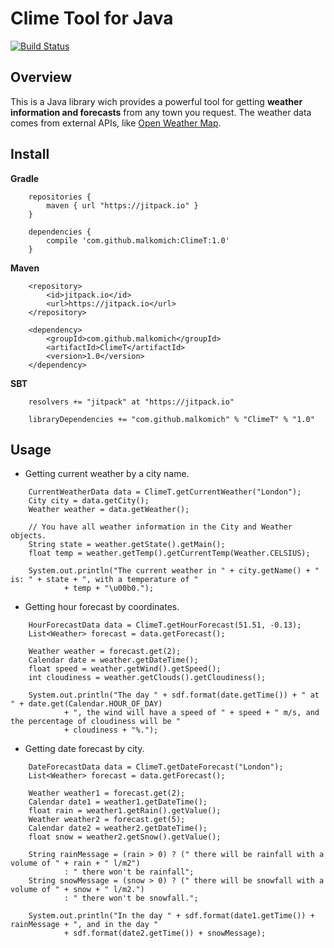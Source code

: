 # Clime Tool for Java

[![Build Status](https://travis-ci.org/malkomich/ClimeT.svg?branch=master)](https://travis-ci.org/malkomich/ClimeT)

## Overview

This is a Java library wich provides a powerful tool for getting **weather information and forecasts** from any town you request.
The weather data comes from external APIs, like [Open Weather Map](http://http://openweathermap.org/).


## Install

**Gradle**

```
	repositories {
    	maven { url "https://jitpack.io" }
	}
```

```
	dependencies {
	    compile 'com.github.malkomich:ClimeT:1.0'
	}
```

**Maven**

```
	<repository>
	    <id>jitpack.io</id>
	    <url>https://jitpack.io</url>
	</repository>
```

```
	<dependency>
	    <groupId>com.github.malkomich</groupId>
	    <artifactId>ClimeT</artifactId>
	    <version>1.0</version>
	</dependency>
```

**SBT**

```
	resolvers += "jitpack" at "https://jitpack.io"
```

```
	libraryDependencies += "com.github.malkomich" % "ClimeT" % "1.0"
```


## Usage

+ Getting current weather by a city name.

```
	CurrentWeatherData data = ClimeT.getCurrentWeather("London");
	City city = data.getCity();
	Weather weather = data.getWeather();

	// You have all weather information in the City and Weather objects.
	String state = weather.getState().getMain();
	float temp = weather.getTemp().getCurrentTemp(Weather.CELSIUS);

	System.out.println("The current weather in " + city.getName() + " is: " + state + ", with a temperature of "
			+ temp + "\u00b0.");
```
			
+ Getting hour forecast by coordinates.

```
	HourForecastData data = ClimeT.getHourForecast(51.51, -0.13);
	List<Weather> forecast = data.getForecast();

	Weather weather = forecast.get(2);
	Calendar date = weather.getDateTime();
	float speed = weather.getWind().getSpeed();
	int cloudiness = weather.getClouds().getCloudiness();

	System.out.println("The day " + sdf.format(date.getTime()) + " at " + date.get(Calendar.HOUR_OF_DAY)
			+ ", the wind will have a speed of " + speed + " m/s, and the percentage of cloudiness will be "
			+ cloudiness + "%.");
```
			
+ Getting date forecast by city.

```
	DateForecastData data = ClimeT.getDateForecast("London");
	List<Weather> forecast = data.getForecast();

	Weather weather1 = forecast.get(2);
	Calendar date1 = weather1.getDateTime();
	float rain = weather1.getRain().getValue();
	Weather weather2 = forecast.get(5);
	Calendar date2 = weather2.getDateTime();
	float snow = weather2.getSnow().getValue();

	String rainMessage = (rain > 0) ? (" there will be rainfall with a volume of " + rain + " l/m2")
			: " there won't be rainfall";
	String snowMessage = (snow > 0) ? (" there will be snowfall with a volume of " + snow + " l/m2.")
			: " there won't be snowfall.";

	System.out.println("In the day " + sdf.format(date1.getTime()) + rainMessage + ", and in the day "
			+ sdf.format(date2.getTime()) + snowMessage);
```
